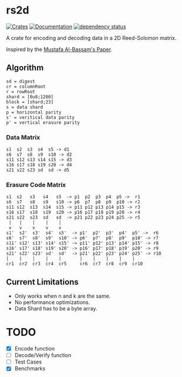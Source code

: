# rs2d

[![Crates](https://img.shields.io/crates/v/rs2d.svg)](https://crates.io/crates/rs2d)
[![Documentation](https://docs.rs/rs2d/badge.svg)](https://docs.rs/rs2d)
[![dependency status](https://deps.rs/crate/rs2d/0.1.0/status.svg)](https://deps.rs/crate/rs2d/0.1.0)

A crate for encoding and decoding data in a 2D Reed-Solomon matrix.

Inspired by the [Mustafa Al-Bassam's Paper](https://arxiv.org/pdf/1809.09044.pdf).


## Algorithm

```
sd = digest
cr = columnRoot
r = rowRoot
shard = [0u8;1280]
block = [shard;23]
s = data shard
p = horizontal parity
s' = veritical data parity
p' = vertical erasure parity
```
### Data Matrix
```
s1  s2  s3  s4  s5 -> d1
s6  s7  s8  s9  s10 -> d2
s11 s12 s13 s14 s15 -> d3
s16 s17 s18 s19 s20 -> d4
s21 s22 s23 sd  sd -> d5
```
### Erasure Code Matrix
```
s1  s2   s3   s4   s5  -> p1  p2  p3  p4  p5 ->  r1
s6  s7   s8   s9   s10 -> p6  p7  p8  p9  p10 -> r2
s11 s12  s13  s14  s15 -> p11 p12 p13 p14 p15 -> r3
s16 s17  s18  s19  s20 -> p16 p17 p18 p19 p20 -> r4
s21 s22  s23  sd   sd  -> p21 p22 p23 p24 p25 -> r5
 |   |    |    |    |
 v   v    v    v    v  
s1'  s2'  s3'  s4'  s5'  -> p1'  p2'  p3'  p4'  p5' ->  r6
s6'  s7'  s8'  s9'  s10' -> p6'  p7'  p8'  p9'  p10' -> r7
s11' s12' s13' s14' s15' -> p11' p12' p13' p14' p15' -> r8
s16' s17' s18' s19' s20' -> p16' p17' p18' p19' p20' -> r9
s21' s22' s23' sd'  sd'  -> p21' p22' p23' p24' p25' -> r10
|    |    |    |    |       |    |    |    |    |
cr1  cr2  cr3  cr4  cr5     cr6  cr7  cr8  cr9  cr10
```

## Current Limitations
- Only works when n and k are the same.
- No performance optimizations.
- Data Shard has to be a byte array.

# TODO
- [x] Encode function
- [ ] Decode/Verify function
- [ ] Test Cases
- [x] Benchmarks